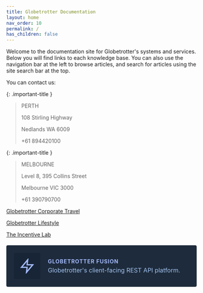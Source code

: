 ```yaml
---
title: Globetrotter Documentation
layout: home
nav_order: 10
permalink: /
has_children: false
---
```


Welcome to the documentation site for Globetrotter's systems and services. Below you will find links to each knowledge base. You can also use the navigation bar at the left to browse articles, and search for articles using the site search bar at the top.

You can contact us:

{: .important-title }

> PERTH
>
> 108 Stirling Highway
>
> Nedlands WA 6009
>
> +61 894420100

{: .important-title }
> MELBOURNE
>
> Level 8, 395 Collins Street
> 
> Melbourne VIC 3000
>
> +61 390790700

<a href="https://globetrotter.com.au/">Globetrotter Corporate Travel</a>

<a href="https://globetrotterlife.com.au/">Globetrotter Lifestyle</a>

<a href="https://theincentivelab.com/">The Incentive Lab</a>

<div class="navigation-grid">
  <a href="/fusion/" class="nav-card">
    <div class="icon">
      <svg xmlns="http://www.w3.org/2000/svg" viewBox="0 0 24 24" width="40" height="40" fill="none" stroke="#a2b9fa" stroke-width="2">
        <path d="M13 2L3 14h9l-1 8 10-12h-9l1-8z"/>
      </svg>
    </div>
    <div class="content">
      <h3>GLOBETROTTER FUSION</h3>
      <p>Globetrotter's client-facing REST API platform.</p>
    </div>
  </a>
</div>

<style>
  .navigation-grid {
    display: flex;
    flex-wrap: wrap;
    gap: 20px;
    margin: 20px 0;
  }
  
  .nav-card {
    display: flex;
    align-items: center;
    background-color: #1e2b3c;
    border-radius: 4px;
    padding: 20px;
    text-decoration: none;
    width: 100%;
    max-width: 500px;
    transition: background-color 0.2s;
  }
  
  .nav-card:hover {
    background-color: #2a3b4c;
    text-decoration: none;
  }
  
  .icon {
    margin-right: 20px;
    background-color: #182536;
    padding: 15px;
    border-radius: 4px;
    display: flex;
    align-items: center;
    justify-content: center;
  }
  
  .content h3 {
    color: #a2b9fa;
    margin: 0 0 5px 0;
    font-size: 14px;
    letter-spacing: 1px;
  }
  
  .content p {
    color: #a2c4f0;
    margin: 0;
    font-size: 16px;
  }
  
  @media (max-width: 768px) {
    .navigation-grid {
      flex-direction: column;
    }
  }
</style>